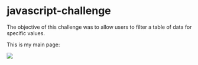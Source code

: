 # javascript-challenge


The objective of this challenge was to allow users to filter a table of data for specific values.

This is my main page: 

<img src="images/main.png">
